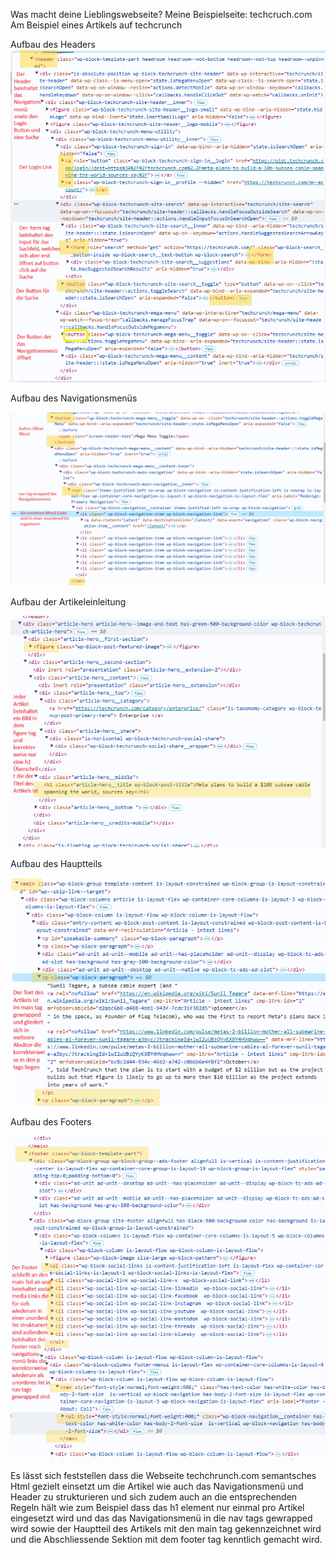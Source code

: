 Was macht deine Lieblingswebseite?
Meine Beispielseite: techcruch.com
Am Beispiel eines Artikels auf techcrunch

Aufbau des Headers
![alt text](Header.png)

Aufbau des Navigationsmenüs

![alt text](NavMenu.png)

Aufbau der Artikeleinleitung

![alt text](Intro.png)

Aufbau des Hauptteils 

![alt text](Main.png)

Aufbau des Footers 

![alt text](Footer.png)

Es lässt sich feststellen dass die Webseite techchrunch.com semantsches Html gezielt einsetzt um die Artikel wie auch das Navigationsmenü und Header zu strukturieren und sich zudem auch an die entsprechenden Regeln hält wie zum Beispiel dass das h1 element nur einmal pro Artikel eingesetzt wird und das das Navigationsmenü in die nav tags gewrapped wird sowie der Hauptteil des Artikels mit den main tag gekennzeichnet wird und die Abschliessende Sektion mit dem footer tag kenntlich gemacht wird.